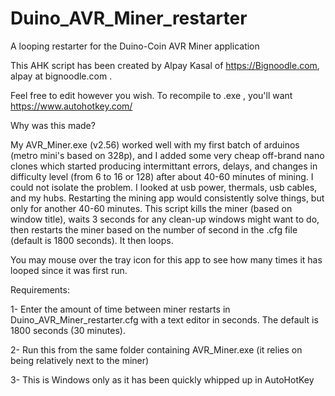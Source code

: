 # Duino_AVR_Miner_restarter
A looping restarter for the Duino-Coin AVR Miner application

This AHK script has been created by Alpay Kasal of https://Bignoodle.com, alpay at bignoodle.com .

Feel free to edit however you wish. To recompile to .exe , you'll want https://www.autohotkey.com/

Why was this made?

My AVR_Miner.exe (v2.56) worked well with my first batch of arduinos (metro mini's based on 328p), and I added some very cheap off-brand nano clones which started producing intermittant errors, delays, and changes in difficulty level (from 6 to 16 or 128) after about 40-60 minutes of mining. I could not isolate the problem. I looked at usb power, thermals, usb cables, and my hubs. Restarting the mining app would consistently solve things, but only for another 40-60 minutes. This script kills the miner (based on window title), waits 3 seconds for any clean-up windows might want to do, then restarts the miner based on the number of second in the .cfg file (default is 1800 seconds). It then loops.

You may mouse over the tray icon for this app to see how many times it has looped since it was first run.

Requirements:

1- Enter the amount of time between miner restarts in Duino_AVR_Miner_restarter.cfg with a text editor in seconds. The default is 1800 seconds (30 minutes).

2- Run this from the same folder containing AVR_Miner.exe (it relies on being relatively next to the miner)

3- This is Windows only as it has been quickly whipped up in AutoHotKey
